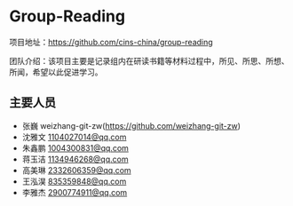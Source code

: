 # Group-Reading

项目地址：https://github.com/cins-china/group-reading

团队介绍：该项目主要是记录组内在研读书籍等材料过程中，所见、所思、所想、所闻，希望以此促进学习。

## 主要人员

- 张巍 	weizhang-git-zw(https://github.com/weizhang-git-zw)
- 沈雅文 1104027014@qq.com
- 朱鑫鹏 1004300831@qq.com
- 蒋玉洁 1134946268@qq.com
- 高美琳 2332606359@qq.com
- 王泓淏 835359848@qq.com
- 李雅杰 2900774911@qq.com
